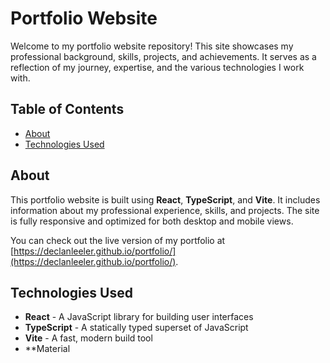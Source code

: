 # Portfolio Website

Welcome to my portfolio website repository! This site showcases my professional background, skills, projects, and achievements. It serves as a reflection of my journey, expertise, and the various technologies I work with.

## Table of Contents

- [About](#about)
- [Technologies Used](#technologies-used)

## About

This portfolio website is built using **React**, **TypeScript**, and **Vite**. It includes information about my professional experience, skills, and projects. The site is fully responsive and optimized for both desktop and mobile views.

You can check out the live version of my portfolio at [https://declanleeler.github.io/portfolio/](https://declanleeler.github.io/portfolio/).

## Technologies Used

- **React** - A JavaScript library for building user interfaces
- **TypeScript** - A statically typed superset of JavaScript
- **Vite** - A fast, modern build tool
- \*\*Material

